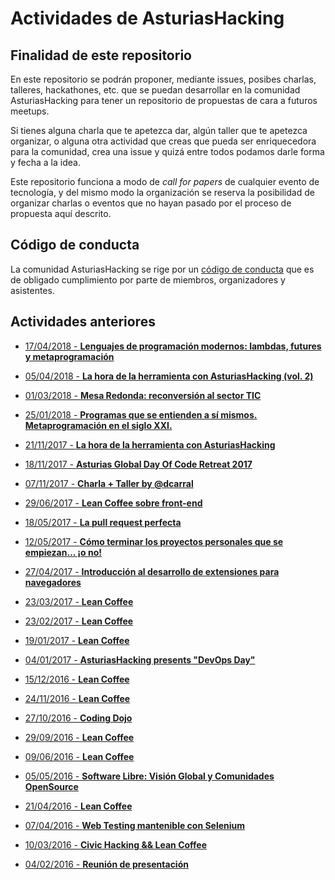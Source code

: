 # Actividades de AsturiasHacking

## Finalidad de este repositorio

En este repositorio se podrán proponer, mediante issues, posibes charlas, talleres, hackathones, etc. que se puedan desarrollar en la comunidad AsturiasHacking para tener un repositorio de propuestas de cara a futuros meetups.

Si tienes alguna charla que te apetezca dar, algún taller que te apetezca organizar, o alguna otra actividad que creas que pueda ser enriquecedora para la comunidad, crea una issue y quizá entre todos podamos darle forma y fecha a la idea.

Este repositorio funciona a modo de _call for papers_ de cualquier evento de tecnología, y del mismo modo la organización se reserva la posibilidad de organizar charlas o eventos que no hayan pasado por el proceso de propuesta aquí descrito.

## Código de conducta

La comunidad AsturiasHacking se rige por un [código de conducta](https://github.com/asturiashacking/core/blob/master/coc/CODE_OF_CONDUCT.md) que es de obligado cumplimiento por parte de miembros, organizadores y asistentes.

## Actividades anteriores

* [17/04/2018 - **Lenguajes de programación modernos: lambdas, futures y metaprogramación**](https://www.meetup.com/es-ES/AsturiasHacking/events/249101826/)

* [05/04/2018 - **La hora de la herramienta con AsturiasHacking (vol. 2)**](https://www.meetup.com/AsturiasHacking/events/249095656/)

* [01/03/2018 - **Mesa Redonda: reconversión al sector TIC**](https://www.meetup.com/es-ES/AsturiasHacking/events/247829899/)

* [25/01/2018 - **Programas que se entienden a sí mismos. Metaprogramación en el siglo XXI.**](https://www.meetup.com/es-ES/AsturiasHacking/events/246305236/)

* [21/11/2017 - **La hora de la herramienta con AsturiasHacking**](https://www.meetup.com/es-ES/AsturiasHacking/events/245558292/)

* [18/11/2017 - **Asturias Global Day Of Code Retreat 2017**](https://www.meetup.com/AsturiasHacking/events/244978487/)

* [07/11/2017 - **Charla + Taller by @dcarral**](https://www.meetup.com/AsturiasHacking/events/244424657/)

* [29/06/2017 - **Lean Coffee sobre front-end**](https://www.meetup.com/es-ES/preview/AsturiasHacking/events/240780072)

* [18/05/2017 - **La pull request perfecta**](https://www.meetup.com/es-ES/preview/AsturiasHacking/events/239636532)

* [12/05/2017 - **Cómo terminar los proyectos personales que se empiezan... ¡o no!**](https://www.meetup.com/es-ES/preview/AsturiasHacking/events/238462152)

* [27/04/2017 - **Introducción al desarrollo de extensiones para navegadores**](https://www.meetup.com/es-ES/preview/AsturiasHacking/events/239126783)

* [23/03/2017 - **Lean Coffee**](https://www.meetup.com/es-ES/preview/AsturiasHacking/events/237659359)

* [23/02/2017 - **Lean Coffee**](https://www.meetup.com/es-ES/preview/AsturiasHacking/events/236520299)

* [19/01/2017 - **Lean Coffee**](https://www.meetup.com/es-ES/preview/AsturiasHacking/events/236520293)

* [04/01/2017 - **AsturiasHacking presents "DevOps Day"**](https://www.meetup.com/es-ES/preview/AsturiasHacking/events/236190595)

* [15/12/2016 - **Lean Coffee**](https://www.meetup.com/es-ES/preview/AsturiasHacking/events/236199260)

* [24/11/2016 - **Lean Coffee**](https://www.meetup.com/es-ES/preview/AsturiasHacking/events/235322389)

* [27/10/2016 - **Coding Dojo**](https://www.meetup.com/es-ES/preview/AsturiasHacking/events/234663955)

* [29/09/2016 - **Lean Coffee**](https://www.meetup.com/es-ES/preview/AsturiasHacking/events/234237502)

* [09/06/2016 - **Lean Coffee**](https://www.meetup.com/es-ES/preview/AsturiasHacking/events/231331530)

* [05/05/2016 - **Software Libre: Visión Global y Comunidades OpenSource**](https://www.meetup.com/es-ES/preview/AsturiasHacking/events/230588913)

* [21/04/2016 - **Lean Coffee**](https://www.meetup.com/es-ES/preview/AsturiasHacking/events/230113904)

* [07/04/2016 - **Web Testing mantenible con Selenium**](https://www.meetup.com/es-ES/preview/AsturiasHacking/events/229575681)

* [10/03/2016 - **Civic Hacking && Lean Coffee**](https://www.meetup.com/es-ES/preview/AsturiasHacking/events/228899897)

* [04/02/2016 - **Reunión de presentación**](https://www.meetup.com/es-ES/preview/AsturiasHacking/events/228234360)

